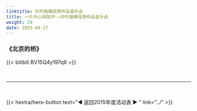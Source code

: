 ```yaml
---
linktitle: 时代楷模阎肃作品音乐会
title: 一片丹心向阳开——时代楷模阎肃作品音乐会
weight: 29
date: 2025-04-27
---
```


### 《北京的桥》

{{< bilibili BV15Q4y197q6 >}}

<br>
<hr>
<br>

{{< hextra/hero-button text="◀ 返回2015年度活动表 ▶ " link="../" >}}